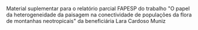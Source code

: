 Material suplementar para o relatório parcial FAPESP do trabalho "O papel da heterogeneidade da paisagem na conectividade de populações da flora de montanhas neotropicais" da beneficiária Lara Cardoso Muniz

